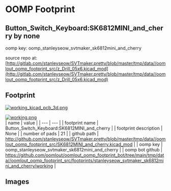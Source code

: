 # OOMP Footprint  
## Button_Switch_Keyboard:SK6812MINI_and_cherry  by none  
  
oomp key: oomp_stanleyseow_svtmaker_sk6812mini_and_cherry  
  
source repo at: [http://gitlab.com/stanleyseow/SVTmaker.pretty/blob/master/tmp/data//oomlout_oomp_footprint_src/z_Drill_05x6.kicad_mod](http://gitlab.com/stanleyseow/SVTmaker.pretty/blob/master/tmp/data//oomlout_oomp_footprint_src/z_Drill_05x6.kicad_mod)  
## Footprint  
  
[![working_kicad_pcb_3d.png](working_kicad_pcb_3d_600.png)](working_kicad_pcb_3d.png)  
  
[![working.png](working_600.png)](working.png)  
| name | value | 
| --- | --- | 
| footprint name | Button_Switch_Keyboard:SK6812MINI_and_cherry | 
| footprint description | None | 
| number of pads | 21 | 
| github path | http://github.com/stanleyseow/SVTmaker.pretty/blob/master/tmp/data//oomlout_oomp_footprint_src/SK6812MINI_and_cherry.kicad_mod | 
| oomp key | oomp_stanleyseow_svtmaker_sk6812mini_and_cherry | 
| oomp bot github | https://github.com/oomlout/oomlout_oomp_footprint_bot/tree/main/tmp/data//oomlout_oomp_footprint_src/footprints/stanleyseow_svtmaker_sk6812mini_and_cherry/working | 
## Images  
